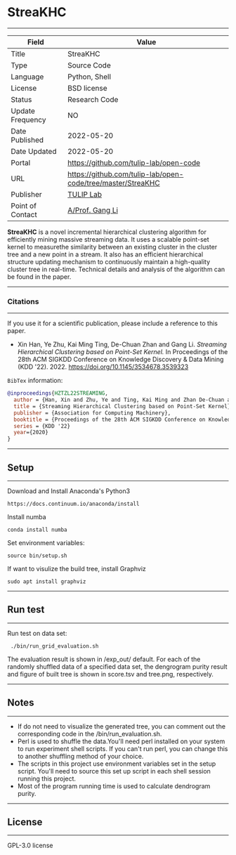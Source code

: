 # StreaKHC

---

| Field | Value |
| --- | --- |
| Title | StreaKHC  |
| Type | Source Code |
| Language | Python, Shell |
| License | BSD license  |
| Status | Research Code |
| Update Frequency | NO |
| Date Published | 2022-05-20  |
| Date Updated |  2022-05-20 |
| Portal | https://github.com/tulip-lab/open-code |
| URL | https://github.com/tulip-lab/open-code/tree/master/StreaKHC|
| Publisher |[TULIP Lab](http://www.tulip.org.au/) |
| Point of Contact |[A/Prof. Gang Li](https://github.com/tuliplab) |

**StreaKHC**  is a novel incremental hierarchical clustering algorithm for efficiently mining massive streaming data. It uses a scalable point-set kernel to measurethe similarity between an existing cluster in the cluster tree and a new point in a stream. It also has an efficient hierarchical structure updating mechanism to continuously maintain a high-quality cluster tree in real-time. Technical details and analysis of the algorithm can be found in the paper.

---
### Citations
---

If you use it for a scientific publication, please include a reference to this paper.

* Xin Han, Ye Zhu, Kai Ming Ting, De-Chuan Zhan and Gang Li. *Streaming Hierarchical Clustering based on Point-Set Kernel.* In Proceedings of the 28th ACM SIGKDD Conference on Knowledge Discovery & Data Mining (KDD '22). 2022. https://doi.org/10.1145/3534678.3539323
  
`BibTex` information:

```bibtex
@inproceedings{HZTZL22STREAMING,
  author = {Han, Xin and Zhu, Ye and Ting, Kai Ming and Zhan De-Chuan and Li, Gang},
  title = {Streaming Hierarchical Clustering based on Point-Set Kernel},
  publisher = {Association for Computing Machinery},
  booktitle = {Proceedings of the 28th ACM SIGKDD Conference on Knowledge Discovery & Data Mining},
  series = {KDD '22}
  year={2020}
}
```

---
## Setup ##
---

Download and Install Anaconda's Python3

```
https://docs.continuum.io/anaconda/install
```

Install numba

```
conda install numba
```

Set environment variables:

```
source bin/setup.sh
```

If want to visulize the build tree, install Graphviz

```
sudo apt install graphviz
```

---
## Run test ##
---

Run test on data set:
```
 ./bin/run_grid_evaluation.sh
```

The evaluation result is shown in /exp_out/ default. For each of the randomly shuffled data of a specified data set, the dengrogram purity result and figure of built tree is shown in score.tsv and tree.png, respectively.

---
## Notes ##
---
  - If do not need to visualize the generated tree, you can comment out the corresponding code in the /bin/run_evaluation.sh.
  - Perl is used to shuffle the data.You'll need perl installed on your system to run experiment shell scripts.  If you can't run perl, you can change this to another shuffling method of your choice.
  - The scripts in this project use environment variables set in the setup script. You'll need to source this set up script in each shell session running this project.
  - Most of the program running time is used to calculate dendrogram purity.


---
## License ##
---
GPL-3.0 license
